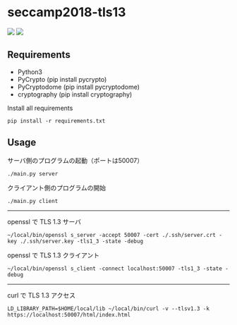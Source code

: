 # seccamp2018-tls13

<a href="https://circleci.com/gh/seccamp2018-tls13/seccamp2018-tls13"><img src="https://circleci.com/gh/seccamp2018-tls13/seccamp2018-tls13/tree/master.svg?style=shield&circle-token=8cba96a486a4be89b38a9bbe356555d237d307eb"></a>
<a href="https://codeclimate.com/github/seccamp2018-tls13/seccamp2018-tls13/maintainability"><img src="https://api.codeclimate.com/v1/badges/22925422e5e90c48b254/maintainability" /></a>


## Requirements

- Python3
- PyCrypto (pip install pycrypto)
- PyCryptodome (pip install pycryptodome)
- cryptography (pip install cryptography)

Install all requirements

```
pip install -r requirements.txt
```


## Usage

サーバ側のプログラムの起動（ポートは50007）

```
./main.py server
```

クライアント側のプログラムの開始

```
./main.py client
```

---

openssl で TLS 1.3 サーバ

```
~/local/bin/openssl s_server -accept 50007 -cert ./.ssh/server.crt -key ./.ssh/server.key -tls1_3 -state -debug
```

openssl で TLS 1.3 クライアント

```
~/local/bin/openssl s_client -connect localhost:50007 -tls1_3 -state -debug
```

---

curl で TLS 1.3 アクセス

```
LD_LIBRARY_PATH=$HOME/local/lib ~/local/bin/curl -v --tlsv1.3 -k https://localhost:50007/html/index.html
```

